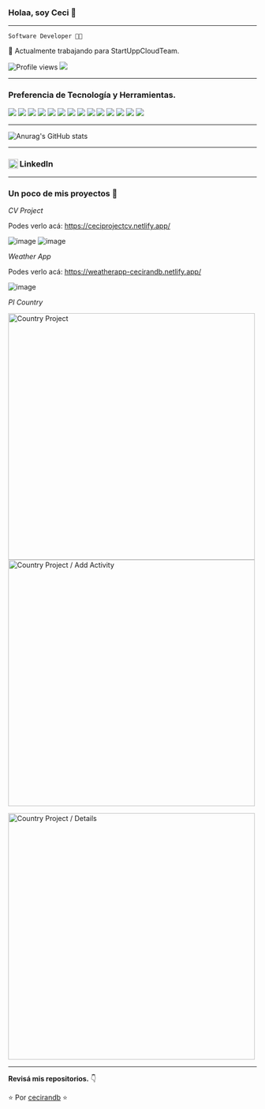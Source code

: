 ### Holaa, soy Ceci 👋

---

`Software Developer 👩‍💻`
 
 🌱 Actualmente trabajando para StartUppCloudTeam.

![Profile views](https://gpvc.arturio.dev/cecirandb)  <img src="https://img.shields.io/github/followers/cecirandb?label=Follow" style=" float:left, margin-right:10px" />

---


### Preferencia de Tecnología y Herramientas.

<img src = "https://img.shields.io/badge/-HTML5-E34F26?style=flat&logo=html5&logoColor=white"> <img src = "https://img.shields.io/badge/-CSS3-1572B6?style=flat&logo=css3&logoColor=white">
<img src="https://img.shields.io/badge/-JavaScript-eed718?style=flat&logo=javascript&logoColor=ffffff">
<img src="https://img.shields.io/badge/-Node.js-3C873A?style=flat&logo=Node.js&logoColor=white">
<img src="https://img.shields.io/badge/-React-000000?style=flat&logo=react&logoColor=00c8ff">
<img src="https://img.shields.io/badge/-Redux-6a72d1?style=flat&logo=redux&logoColor=ffffff">
<img src="https://img.shields.io/badge/-Express.js-787878?style=flat&logo=express&logoColor=ffffff">
<img src="https://img.shields.io/badge/-Sequelize-1798CD?style=flat&logo=sequelize&logoColor=ffffff">
<img src="https://img.shields.io/badge/-PostgreSQL-336791?style=flat&logo=PostgreSQL&logoColor=ffffff">
<img src="http://img.shields.io/badge/-Git-F1502F?style=flat&logo=git&logoColor=FFFFFF">
<img src="https://img.shields.io/badge/-Apex%20SalesForce-1798c1?style=flat&logo=salesforce&logoColor=ffffff">
<img src="http://img.shields.io/badge/-Git-F1502F?style=flat&logo=git&logoColor=FFFFFF">
<img src="https://img.shields.io/badge/-Jira-0052cc?style=flat&logo=jirasoftware&logoColor=ffffff">
<img src="https://img.shields.io/badge/-Microsoft%20Teams-505AC9?style=flat&logo=microsoftteams&logoColor=ffffff">

---

![Anurag's GitHub stats](https://github-readme-stats.vercel.app/api?username=cecirandb&theme=ayu-mirage=true)

---


### LinkedIn <img align="left" alt="Cecilia Cuello | LinkedIn" width="20px" src="https://user-images.githubusercontent.com/87193132/181416515-7a889ba4-bc7f-42c5-a8dd-84b2c9e39384.png"/>


---
### Un poco de mis proyectos :loudspeaker: 

*CV Project*

Podes verlo acá: https://ceciprojectcv.netlify.app/

![image](https://user-images.githubusercontent.com/87193132/180669459-77d11c69-4414-41f2-8d7c-6ec9ef390500.png)
![image](https://user-images.githubusercontent.com/87193132/180669530-dbf31a1e-e56d-45f8-b7ef-5831472d91ea.png)

*Weather App*

Podes verlo acá: https://weatherapp-cecirandb.netlify.app/

![image](https://user-images.githubusercontent.com/87193132/180669622-561c88d6-38e6-4700-a379-b520cf5cc74b.png)

*PI Country*

<img align="center" alt="Country Project" width="500px" src="https://user-images.githubusercontent.com/87193132/149218993-2a572962-64f5-4dc2-a454-76d96f52a321.png"><img align="center" alt="Country Project / Add Activity" width="500px" src="https://user-images.githubusercontent.com/87193132/149219203-8bfe4ff2-02b9-45c7-83f9-4999c218467a.png" >

<img align="center" alt="Country Project / Details" width="500px" src="https://user-images.githubusercontent.com/87193132/149219379-f7cb876b-288e-4b9e-a19a-ef34784bf27d.png" >

---

**Revisá mis repositorios.** 👇

:star: Por [cecirandb](https://github.com/cecirandb) :star:

[twitter]: https://twitter.com/cecirandb
[instagram]: https://www.instagram.com/cecirandb/
[linkedin]: https://www.linkedin.com/in/cecilia-cuello/
